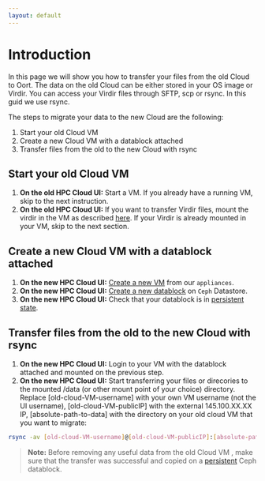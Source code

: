 ```yaml
---
layout: default
---
```


# Introduction

In this page we will show you how to transfer your files from the old Cloud to Oort. The data on the old Cloud can be either stored in your OS image or Virdir. You can access your Virdir files through SFTP, scp or rsync. In this guid we use rsync. 

The steps to migrate your data to the new Cloud are the following:

1. Start your old Cloud VM
2. Create a new Cloud VM with a datablock attached 
3. Transfer files from the old to the new Cloud with rsync

## Start your old Cloud VM

1. **On the old HPC Cloud UI:** Start a VM. If you already have a running VM, skip to the next instruction. 
2. **On the old HPC Cloud UI:** If you want to transfer Virdir files, mount the virdir in the VM as described [here](https://www.cloud.sara.nl/projects/hpc-cloud-documentation/wiki/VirDir). If your Virdir is already mounted in your VM, skip to the next section. 

## Create a new Cloud VM with a datablock attached 

1. **On the new HPC Cloud UI:** [Create a new VM](general-start) from our `appliances`.
2. **On the new HPC Cloud UI:** [Create a new datablock](create-datablocks) on `Ceph` Datastore.
3. **On the new HPC Cloud UI:** Check that your datablock is in [persistent state](image_persistence).

## Transfer files from the old to the new Cloud with rsync

1. **On the new HPC Cloud UI:** Login to your VM with the datablock attached and mounted on the previous step.
2. **On the new HPC Cloud UI:** Start transferring your files or direcories to the mounted /data (or other mount point of your choice) directory. Replace [old-cloud-VM-username] with your own VM username (not the UI username), [old-cloud-VM-publicIP] with the external 145.100.XX.XX IP, [absolute-path-to-data] with the directory on your old cloud VM that you want to migrate:
```bash
rsync -av [old-cloud-VM-username]@[old-cloud-VM-publicIP]:[absolute-path-to-data] /data/
```
>**Note:**
> Before removing any useful data from the old Cloud VM , make sure that the transfer was successful and copied on a [persistent](image_persistence) Ceph datablock.
>

